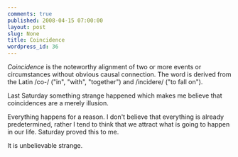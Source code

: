 ```yaml
---
comments: true
published: 2008-04-15 07:00:00
layout: post
slug: None
title: Coincidence
wordpress_id: 36
---
```


*Coincidence* is the noteworthy alignment of two or more events or circumstances without obvious causal connection. The word is derived from the Latin /co-/ ("in", "with", "together") and /incidere/ ("to fall on").

Last Saturday something strange happened which makes me believe that coincidences are a merely illusion.

Everything happens for a reason. I don't believe that everything is already predetermined, rather I tend to think that we attract what is going to happen in our life. Saturday proved this to me.

It is unbelievable strange. 
